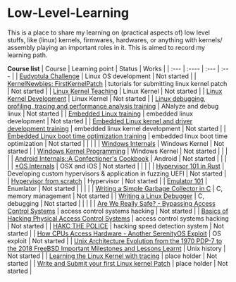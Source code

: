 # Low-Level-Learning
This is a place to share my learning on (practical aspects of) low level stuffs, like (linux) kernels, firmwares, hardwares, or anything with kernels/ assembly playing an important roles in it. This is aimed to record my learning path.

**Course list**
| Course      | Learning point | Status     | Works	|
| :---        | :----          | :---       | :--- 	|
| [Eudyptula Challenge](https://github.com/KatsuragiCSL/eudyptula)      | Linux OS development      | Not started   |
| [KernelNewbies: FirstKernelPatch](https://kernelnewbies.org/FirstKernelPatch)		|	tutorials for submitting linux kernel patch	|	Not started	|
| [Linux Kernel Teaching](https://linux-kernel-labs.github.io/refs/heads/master/)	| Linux Kernel      | Not started   |
| [Linux Kernel Development](https://www.amazon.com/Linux-Kernel-Development-Robert-Love/dp/0672329468)	| Linux Kernel      | Not started   |
| [Linux debugging, profiling, tracing and performance analysis training](https://bootlin.com/training/debugging/)	|	ANalyze and debug linux	|	Not started	|
| [Embedded Linux training](https://bootlin.com/training/embedded-linux/)	|	embedded linux development	|	Not started	|
| [Embedded Linux kernel and driver development training](https://bootlin.com/training/kernel/)	|       embedded linux kernel development      |       Not started     |
| [Embedded Linux boot time optimization training](https://bootlin.com/training/boot-time/)	|	embedded linux boot time optimization	|	Not started	|
| | |
| [Windows Internals](https://www.oreilly.com/library/view/windows-internals-seventh/9780133986471/)	| Windows Kernel      | Not started   |
| [Windows Kernel Programming](https://www.amazon.com/Windows-Kernel-Programming-Pavel-Yosifovich/dp/B0BW2X91L2)      | Windows Kernel      | Not started   |
| | |
| [Android Internals::A Confectioner's Cookbook](http://newandroidbook.com/)      | Android      | Not started   |
| | |
| [\*OS Internals](http://newosxbook.com/home.html)      | OSX and iOS      | Not started   |
| | |
| [Hypervisor 101 in Rust](https://github.com/tandasat/Hypervisor-101-in-Rust)	|	Developing custom hypervisors & application in fuzzing UEFI	|	Not started	|
| [Hypervisor from scratch](https://rayanfam.com/topics/hypervisor-from-scratch-part-1/)        | Hypervisor    | Not started   |
| [Emulator 101](http://www.emulator101.com/welcome.html)       | Enumlator     | Not started   |
| | |
| [Writing a Simple Garbage Collector in C](https://maplant.com/gc.html)	| C, memory management	| Not started	|
| [Writing a Linux Debugger](https://blog.tartanllama.xyz/writing-a-linux-debugger-setup/)	| C, debugging	| Not started	|
| | |
| [Are We Really Safe? - Bypassing Access Control Systems](https://www.youtube.com/watch?v=-cZ7eDV2n5Y)	|	access control systems hacking	|	Not started	|
| [Basics of Hacking Physical Access Control Systems](https://www.youtube.com/watch?v=LS5OQHUJaJE)	|	access control systems hacking  |       Not started     |
| [HAKC THE POLICE](https://www.youtube.com/watch?v=vQtLms02PFM)	|	hacking speed detection system	|	Not started	|
| [How CPUs Access Hardware - Another SerenityOS Exploit](https://www.youtube.com/watch?v=1hpqiWKFGQs)	|	OS exploit	|	Not started	|
| [Unix Architecture Evolution from the 1970 PDP-7 to the 2018 FreeBSD Important Milestones and Lessons Learnt](https://www.youtube.com/watch?v=FbDebSinSQo)	|	Unix history	|	Not started	|
| [Learning the Linux Kernel with tracing](https://www.youtube.com/watch?v=JRyrhsx-L5Y)	|	place holder	|	Not started	|
| [Write and Submit your first Linux kernel Patch](https://www.youtube.com/watch?v=LLBrBBImJt4)	|	place holder    |       Not started     |
